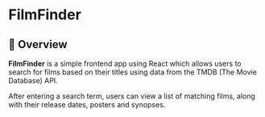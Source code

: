 # FilmFinder

## 📖 Overview

**FilmFinder** is a simple frontend app using React which allows users to search for films based on their titles using data from the TMDB (The Movie Database) API.

After entering a search term, users can view a list of matching films, along with their release dates, posters and synopses.
